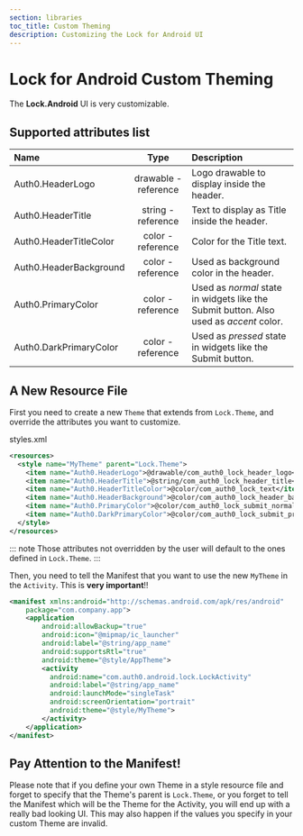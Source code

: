 ```yaml
---
section: libraries
toc_title: Custom Theming
description: Customizing the Lock for Android UI
---
```


# Lock for Android Custom Theming

The **Lock.Android** UI is very customizable.

## Supported attributes list
| Name | Type | Description |
| :--- | :---: | :--- |
|Auth0.HeaderLogo | drawable - reference | Logo drawable to display inside the header. |
|Auth0.HeaderTitle | string - reference | Text to display as Title inside the header. |
|Auth0.HeaderTitleColor | color - reference | Color for the Title text. |
|Auth0.HeaderBackground | color - reference | Used as background color in the header. |
|Auth0.PrimaryColor | color - reference | Used as _normal_ state in widgets like the Submit button. Also used as _accent_ color. |
|Auth0.DarkPrimaryColor | color - reference | Used as _pressed_ state in widgets like the Submit button. |

## A New Resource File

First you need to create a new `Theme` that extends from `Lock.Theme`, and override the attributes you want to customize.

styles.xml
```xml
<resources>
  <style name="MyTheme" parent="Lock.Theme">
    <item name="Auth0.HeaderLogo">@drawable/com_auth0_lock_header_logo</item>
    <item name="Auth0.HeaderTitle">@string/com_auth0_lock_header_title</item>
    <item name="Auth0.HeaderTitleColor">@color/com_auth0_lock_text</item>
    <item name="Auth0.HeaderBackground">@color/com_auth0_lock_header_background</item>
    <item name="Auth0.PrimaryColor">@color/com_auth0_lock_submit_normal</item>
    <item name="Auth0.DarkPrimaryColor">@color/com_auth0_lock_submit_pressed</item>
  </style>
</resources>
```

::: note
Those attributes not overridden by the user will default to the ones defined in `Lock.Theme`.
:::

Then, you need to tell the Manifest that you want to use the new `MyTheme` in the `Activity`. This is **very important**!!

```xml
<manifest xmlns:android="http://schemas.android.com/apk/res/android"
    package="com.company.app">
    <application
        android:allowBackup="true"
        android:icon="@mipmap/ic_launcher"
        android:label="@string/app_name"
        android:supportsRtl="true"
        android:theme="@style/AppTheme">
        <activity
          android:name="com.auth0.android.lock.LockActivity"
          android:label="@string/app_name"
          android:launchMode="singleTask"
          android:screenOrientation="portrait"
          android:theme="@style/MyTheme">
        </activity>
    </application>
</manifest>
```

## Pay Attention to the Manifest!

Please note that if you define your own Theme in a style resource file and forget to specify that the Theme's parent is `Lock.Theme`, or you forget to tell the Manifest which will be the Theme for the Activity, you will end up with a really bad looking UI. This may also happen if the values you specify in your custom Theme are invalid.

